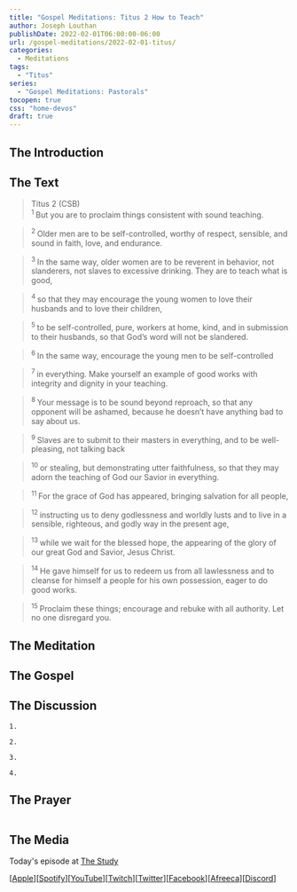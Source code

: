 ```yaml
---
title: "Gospel Meditations: Titus 2 How to Teach"
author: Joseph Louthan
publishDate: 2022-02-01T06:00:00-06:00
url: /gospel-meditations/2022-02-01-titus/
categories:
  - Meditations
tags:
  - "Titus"
series:
  - "Gospel Meditations: Pastorals"
tocopen: true
css: "home-devos"
draft: true
---
```

## The Introduction

<div style="page-break-after: always;"></div>

## The Text

>Titus 2 (CSB)  
><sup> 1 </sup> But you are to proclaim things consistent with sound teaching. 

><sup> 2 </sup> Older men are to be self-controlled, worthy of respect, sensible, and sound in faith, love, and endurance. 

><sup> 3 </sup> In the same way, older women are to be reverent in behavior, not slanderers, not slaves to excessive drinking. They are to teach what is good, 

><sup> 4 </sup> so that they may encourage the young women to love their husbands and to love their children, 

><sup> 5 </sup> to be self-controlled, pure, workers at home, kind, and in submission to their husbands, so that God’s word will not be slandered. 

><sup> 6 </sup> In the same way, encourage the young men to be self-controlled 

><sup> 7 </sup> in everything. Make yourself an example of good works with integrity and dignity in your teaching. 

><sup> 8 </sup> Your message is to be sound beyond reproach, so that any opponent will be ashamed, because he doesn’t have anything bad to say about us. 

><sup> 9 </sup> Slaves are to submit to their masters in everything, and to be well-pleasing, not talking back 

><sup> 10 </sup> or stealing, but demonstrating utter faithfulness, so that they may adorn the teaching of God our Savior in everything. 

><sup> 11 </sup> For the grace of God has appeared, bringing salvation for all people, 

><sup> 12 </sup> instructing us to deny godlessness and worldly lusts and to live in a sensible, righteous, and godly way in the present age, 

><sup> 13 </sup> while we wait for the blessed hope, the appearing of the glory of our great God and Savior, Jesus Christ. 

><sup> 14 </sup> He gave himself for us to redeem us from all lawlessness and to cleanse for himself a people for his own possession, eager to do good works. 

><sup> 15 </sup> Proclaim these things; encourage and rebuke with all authority. Let no one disregard you.

<div style="page-break-after: always;"></div>

## The Meditation


## The Gospel


## The Discussion

```text
1. 
```

```text
2. 
```

```text
3. 
```

```text
4. 
```

## The Prayer

<div style='font-variant: small-caps;'>

</div>

```text

```

## The Media

Today's episode at [The Study](http://study.theologic.us/podcast/)

\[[Apple](https://podcasts.apple.com/us/podcast/the-study/id1557102127)\]\[[Spotify](https://open.spotify.com/show/0Xs5qsNvWePyRqcmtOTPkR)\]\[[YouTube](http://youtube.theologic.us)\]\[[Twitch](http://twitch.theologic.us)\]\[[Twitter](https://twitter.com/theologic_us)\]\[[Facebook](https://www.facebook.com/groups/462231051477464)\]\[[Afreeca](https://bj.afreecatv.com/theologicus)\]\[[Discord](http://discord.theologic.us)\]
